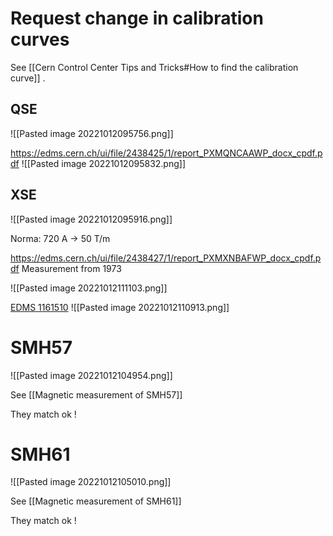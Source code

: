 # Request change in calibration curves

See [[Cern Control Center Tips and Tricks#How to find the calibration curve]] .

## QSE

![[Pasted image 20221012095756.png]]

https://edms.cern.ch/ui/file/2438425/1/report_PXMQNCAAWP_docx_cpdf.pdf
![[Pasted image 20221012095832.png]]
## XSE

![[Pasted image 20221012095916.png]]

Norma: 720 A -> 50 T/m

https://edms.cern.ch/ui/file/2438427/1/report_PXMXNBAFWP_docx_cpdf.pdf
Measurement from 1973

![[Pasted image 20221012111103.png]]

[EDMS 1161510](https://edms.cern.ch/ui/#!master/navigator/document?D:1688855740:1688855740:subDocs)
![[Pasted image 20221012110913.png]]

# SMH57

![[Pasted image 20221012104954.png]]

See [[Magnetic measurement of SMH57]]

They match ok !
# SMH61

![[Pasted image 20221012105010.png]]

See [[Magnetic measurement of SMH61]]

They match ok !